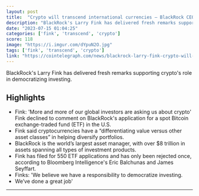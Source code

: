 ```yaml
---
layout: post
title:  "Crypto will transcend international currencies — BlackRock CEO"
description: "BlackRock's Larry Fink has delivered fresh remarks supporting crypto's role in democratizing investing."
date: "2023-07-15 01:04:25"
categories: ['fink', 'transcend', 'crypto']
score: 118
image: "https://i.imgur.com/dYpuN2O.jpg"
tags: ['fink', 'transcend', 'crypto']
link: "https://cointelegraph.com/news/blackrock-larry-fink-crypto-will-transcend-international-currencies"
---
```


BlackRock's Larry Fink has delivered fresh remarks supporting crypto's role in democratizing investing.

## Highlights

- Fink: 'More and more of our global investors are asking us about crypto' Fink declined to comment on BlackRock's application for a spot Bitcoin exchange-traded fund (ETF) in the U.S.
- Fink said cryptocurrencies have a “differentiating value versus other asset classes” in helping diversify portfolios.
- BlackRock is the world’s largest asset manager, with over $8 trillion in assets spanning all types of investment products.
- Fink has filed for 550 ETF applications and has only been rejected once, according to Bloomberg Intelligence's Eric Balchunas and James Seyffart.
- Finks: 'We believe we have a responsibility to democratize investing.
- We’ve done a great job'

---
